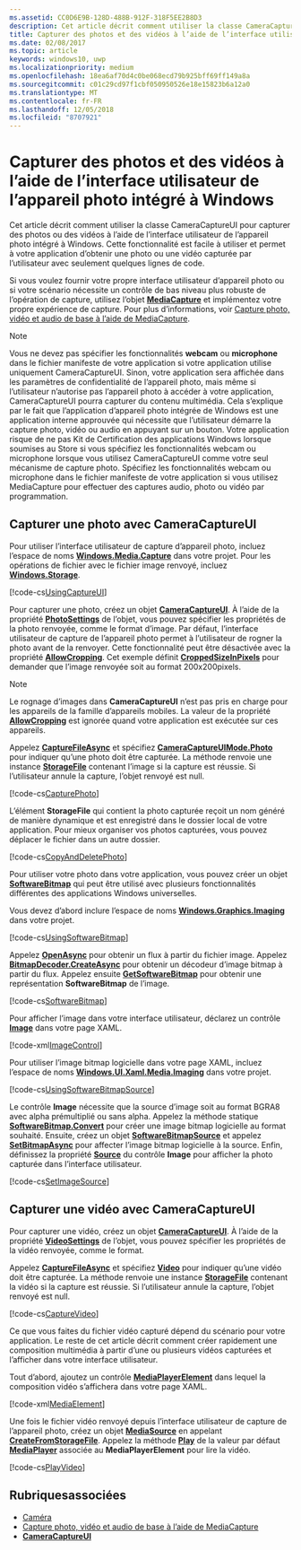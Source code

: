 ```yaml
---
ms.assetid: CC0D6E9B-128D-488B-912F-318F5EE2B8D3
description: Cet article décrit comment utiliser la classe CameraCaptureUI pour capturer des photos ou des vidéos à l’aide de l’interface utilisateur de l’appareil photo intégré à Windows.
title: Capturer des photos et des vidéos à l’aide de l’interface utilisateur de l’appareil photo intégré à Windows
ms.date: 02/08/2017
ms.topic: article
keywords: windows10, uwp
ms.localizationpriority: medium
ms.openlocfilehash: 18ea6af70d4c0be068ecd79b925bff69ff149a8a
ms.sourcegitcommit: c01c29cd97f1cbf050950526e18e15823b6a12a0
ms.translationtype: MT
ms.contentlocale: fr-FR
ms.lasthandoff: 12/05/2018
ms.locfileid: "8707921"
---
```

# <a name="capture-photos-and-video-with-windows-built-in-camera-ui"></a>Capturer des photos et des vidéos à l’aide de l’interface utilisateur de l’appareil photo intégré à Windows



Cet article décrit comment utiliser la classe CameraCaptureUI pour capturer des photos ou des vidéos à l’aide de l’interface utilisateur de l’appareil photo intégré à Windows. Cette fonctionnalité est facile à utiliser et permet à votre application d’obtenir une photo ou une vidéo capturée par l’utilisateur avec seulement quelques lignes de code.

Si vous voulez fournir votre propre interface utilisateur d’appareil photo ou si votre scénario nécessite un contrôle de bas niveau plus robuste de l’opération de capture, utilisez l’objet [**MediaCapture**](https://msdn.microsoft.com/library/windows/apps/br241124) et implémentez votre propre expérience de capture. Pour plus d’informations, voir [Capture photo, vidéo et audio de base à l’aide de MediaCapture](basic-photo-video-and-audio-capture-with-MediaCapture.md).

> [!NOTE]
> Vous ne devez pas spécifier les fonctionnalités **webcam** ou **microphone** dans le fichier manifeste de votre application si votre application utilise uniquement CameraCaptureUI. Sinon, votre application sera affichée dans les paramètres de confidentialité de l’appareil photo, mais même si l’utilisateur n’autorise pas l’appareil photo à accéder à votre application, CameraCaptureUI pourra capturer du contenu multimédia. Cela s’explique par le fait que l’application d’appareil photo intégrée de Windows est une application interne approuvée qui nécessite que l’utilisateur démarre la capture photo, vidéo ou audio en appuyant sur un bouton. Votre application risque de ne pas Kit de Certification des applications Windows lorsque soumises au Store si vous spécifiez les fonctionnalités webcam ou microphone lorsque vous utilisez CameraCaptureUI comme votre seul mécanisme de capture photo.
> Spécifiez les fonctionnalités webcam ou microphone dans le fichier manifeste de votre application si vous utilisez MediaCapture pour effectuer des captures audio, photo ou vidéo par programmation.

## <a name="capture-a-photo-with-cameracaptureui"></a>Capturer une photo avec CameraCaptureUI

Pour utiliser l’interface utilisateur de capture d’appareil photo, incluez l’espace de noms [**Windows.Media.Capture**](https://msdn.microsoft.com/library/windows/apps/br226738) dans votre projet. Pour les opérations de fichier avec le fichier image renvoyé, incluez [**Windows.Storage**](https://msdn.microsoft.com/library/windows/apps/br227346).

[!code-cs[UsingCaptureUI](./code/CameraCaptureUIWin10/cs/MainPage.xaml.cs#SnippetUsingCaptureUI)]

Pour capturer une photo, créez un objet [**CameraCaptureUI**](https://msdn.microsoft.com/library/windows/apps/br241030). À l’aide de la propriété [**PhotoSettings**](https://msdn.microsoft.com/library/windows/apps/br241058) de l’objet, vous pouvez spécifier les propriétés de la photo renvoyée, comme le format d’image. Par défaut, l’interface utilisateur de capture de l’appareil photo permet à l’utilisateur de rogner la photo avant de la renvoyer. Cette fonctionnalité peut être désactivée avec la propriété [**AllowCropping**](https://msdn.microsoft.com/library/windows/apps/br241042). Cet exemple définit [**CroppedSizeInPixels**](https://msdn.microsoft.com/library/windows/apps/br241044) pour demander que l’image renvoyée soit au format 200x200pixels.

> [!NOTE]
> Le rognage d’images dans **CameraCaptureUI** n’est pas pris en charge pour les appareils de la famille d’appareils mobiles. La valeur de la propriété [**AllowCropping**](https://msdn.microsoft.com/library/windows/apps/br241042) est ignorée quand votre application est exécutée sur ces appareils.

Appelez [**CaptureFileAsync**](https://msdn.microsoft.com/library/windows/apps/br241057) et spécifiez [**CameraCaptureUIMode.Photo**](https://msdn.microsoft.com/library/windows/apps/br241040) pour indiquer qu’une photo doit être capturée. La méthode renvoie une instance [**StorageFile**](https://msdn.microsoft.com/library/windows/apps/br227171) contenant l’image si la capture est réussie. Si l’utilisateur annule la capture, l’objet renvoyé est null.

[!code-cs[CapturePhoto](./code/CameraCaptureUIWin10/cs/MainPage.xaml.cs#SnippetCapturePhoto)]

L’élément **StorageFile** qui contient la photo capturée reçoit un nom généré de manière dynamique et est enregistré dans le dossier local de votre application. Pour mieux organiser vos photos capturées, vous pouvez déplacer le fichier dans un autre dossier.

[!code-cs[CopyAndDeletePhoto](./code/CameraCaptureUIWin10/cs/MainPage.xaml.cs#SnippetCopyAndDeletePhoto)]

Pour utiliser votre photo dans votre application, vous pouvez créer un objet [**SoftwareBitmap**](https://msdn.microsoft.com/library/windows/apps/dn887358) qui peut être utilisé avec plusieurs fonctionnalités différentes des applications Windows universelles.

Vous devez d’abord inclure l’espace de noms [**Windows.Graphics.Imaging**](https://msdn.microsoft.com/library/windows/apps/br226400) dans votre projet.

[!code-cs[UsingSoftwareBitmap](./code/CameraCaptureUIWin10/cs/MainPage.xaml.cs#SnippetUsingSoftwareBitmap)]

Appelez [**OpenAsync**](https://msdn.microsoft.com/library/windows/apps/br227116) pour obtenir un flux à partir du fichier image. Appelez [**BitmapDecoder.CreateAsync**](https://msdn.microsoft.com/library/windows/apps/br226182) pour obtenir un décodeur d’image bitmap à partir du flux. Appelez ensuite [**GetSoftwareBitmap**](https://msdn.microsoft.com/library/windows/apps/dn887332) pour obtenir une représentation **SoftwareBitmap** de l’image.

[!code-cs[SoftwareBitmap](./code/CameraCaptureUIWin10/cs/MainPage.xaml.cs#SnippetSoftwareBitmap)]

Pour afficher l’image dans votre interface utilisateur, déclarez un contrôle [**Image**](https://msdn.microsoft.com/library/windows/apps/br242752) dans votre page XAML.

[!code-xml[ImageControl](./code/CameraCaptureUIWin10/cs/MainPage.xaml#SnippetImageControl)]

Pour utiliser l’image bitmap logicielle dans votre page XAML, incluez l’espace de noms [**Windows.UI.Xaml.Media.Imaging**](https://msdn.microsoft.com/library/windows/apps/br243258) dans votre projet.

[!code-cs[UsingSoftwareBitmapSource](./code/CameraCaptureUIWin10/cs/MainPage.xaml.cs#SnippetUsingSoftwareBitmapSource)]

Le contrôle **Image** nécessite que la source d’image soit au format BGRA8 avec alpha prémultiplié ou sans alpha. Appelez la méthode statique [**SoftwareBitmap.Convert**](https://msdn.microsoft.com/library/windows/apps/dn887362) pour créer une image bitmap logicielle au format souhaité. Ensuite, créez un objet [**SoftwareBitmapSource**](https://msdn.microsoft.com/library/windows/apps/dn997854) et appelez [**SetBitmapAsync**](https://msdn.microsoft.com/library/windows/apps/dn997856) pour affecter l’image bitmap logicielle à la source. Enfin, définissez la propriété [**Source**](https://msdn.microsoft.com/library/windows/apps/br242760) du contrôle **Image** pour afficher la photo capturée dans l’interface utilisateur.

[!code-cs[SetImageSource](./code/CameraCaptureUIWin10/cs/MainPage.xaml.cs#SnippetSetImageSource)]

## <a name="capture-a-video-with-cameracaptureui"></a>Capturer une vidéo avec CameraCaptureUI

Pour capturer une vidéo, créez un objet [**CameraCaptureUI**](https://msdn.microsoft.com/library/windows/apps/br241030). À l’aide de la propriété [**VideoSettings**](https://msdn.microsoft.com/library/windows/apps/br241059) de l’objet, vous pouvez spécifier les propriétés de la vidéo renvoyée, comme le format.

Appelez [**CaptureFileAsync**](https://msdn.microsoft.com/library/windows/apps/br241057) et spécifiez [**Video**](https://msdn.microsoft.com/library/windows/apps/br241059) pour indiquer qu’une vidéo doit être capturée. La méthode renvoie une instance [**StorageFile**](https://msdn.microsoft.com/library/windows/apps/br227171) contenant la vidéo si la capture est réussie. Si l’utilisateur annule la capture, l’objet renvoyé est null.

[!code-cs[CaptureVideo](./code/CameraCaptureUIWin10/cs/MainPage.xaml.cs#SnippetCaptureVideo)]

Ce que vous faites du fichier vidéo capturé dépend du scénario pour votre application. Le reste de cet article décrit comment créer rapidement une composition multimédia à partir d’une ou plusieurs vidéos capturées et l’afficher dans votre interface utilisateur.

Tout d’abord, ajoutez un contrôle [**MediaPlayerElement**](https://docs.microsoft.com/uwp/api/Windows.UI.Xaml.Controls.MediaPlayerElement) dans lequel la composition vidéo s’affichera dans votre page XAML.

[!code-xml[MediaElement](./code/CameraCaptureUIWin10/cs/MainPage.xaml#SnippetMediaElement)]


Une fois le fichier vidéo renvoyé depuis l’interface utilisateur de capture de l’appareil photo, créez un objet [**MediaSource**](https://docs.microsoft.com/uwp/api/windows.media.core.mediasource) en appelant **[CreateFromStorageFile](https://docs.microsoft.com/uwp/api/windows.media.core.mediasource.createfromstoragefile)**. Appelez la méthode **[Play](https://docs.microsoft.com/uwp/api/windows.media.playback.mediaplayer.Play)** de la valeur par défaut **[MediaPlayer](https://docs.microsoft.com/uwp/api/windows.media.playback.mediaplayer)** associée au **MediaPlayerElement** pour lire la vidéo.

[!code-cs[PlayVideo](./code/CameraCaptureUIWin10/cs/MainPage.xaml.cs#SnippetPlayVideo)]
 

## <a name="related-topics"></a>Rubriquesassociées

* [Caméra](camera.md)
* [Capture photo, vidéo et audio de base à l’aide de MediaCapture](basic-photo-video-and-audio-capture-with-MediaCapture.md)
* [**CameraCaptureUI**](https://msdn.microsoft.com/library/windows/apps/br241030) 
 

 




